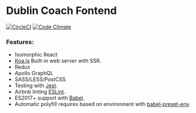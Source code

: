 # Dublin Coach Fontend

[![CircleCI](https://circleci.com/gh/ShaneMckenna23/dublin-coach-frontend.svg?style=shield)](https://circleci.com/gh/ShaneMckenna23/dublin-coach-frontend)
[![Code Climate](https://codeclimate.com/github/ShaneMckenna23/dublin-coach-frontend.svg)](https://codeclimate.com/github/ShaneMckenna23/dublin-coach-frontend)

### Features:
- Isomorphic React
- [Koa.js](http://koajs.com/) Built-in web server with SSR.
- Redux
- Apollo GraphQL
- SASS/LESS/PostCSS
- Testing with [Jest](https://facebook.github.io/jest/).
- Airbnb linting [ESLint](http://eslint.org/).
- ES2017+ support with [Babel](https://babeljs.io/).
- Automatic polyfill requires based on environment with [babel-preset-env](https://github.com/babel/babel-preset-env).
